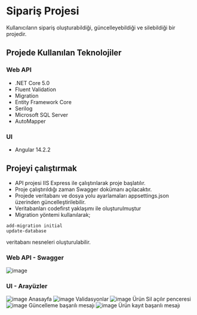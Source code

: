 # Sipariş Projesi
Kullanıcıların sipariş oluşturabildiği, güncelleyebildiği ve silebildiği bir projedir.
## Projede Kullanılan Teknolojiler
### Web API
- .NET Core 5.0
- Fluent Validation
- Migration
- Entity Framework Core
- Serilog
- Microsoft SQL Server
- AutoMapper

### UI
- Angular 14.2.2

## Projeyi çalıştırmak
- API projesi IIS Express ile çalıştırılarak proje başlatılır.
- Proje çalıştırıldığı zaman Swagger dokümanı açılacaktır.
- Projede veritabanı ve dosya yolu ayarlamaları appsettings.json üzerinden güncelleştirilebilir.
- Veritabanları codefirst yaklaşımı ile oluşturulmuştur
- Migration yöntemi kullanılarak;
```
add-migration initial
update-database
```
veritabanı nesneleri oluşturulabilir.

### Web API - Swagger
![image](https://user-images.githubusercontent.com/44789033/190527623-31c3912e-db0d-4943-84c1-8e0451d8427b.png)

### UI - Arayüzler
![image](https://user-images.githubusercontent.com/44789033/190527686-59e2019f-cae5-483b-b0f2-09a29c07e287.png)
Anasayfa
![image](https://user-images.githubusercontent.com/44789033/190527724-2a816e95-a7ec-42c5-9b64-1f68f31a5758.png)
Validasyonlar
![image](https://user-images.githubusercontent.com/44789033/190527746-6b46e4d9-4fe2-4888-918c-22476009fb24.png)
Ürün Sil açılır penceresi
![image](https://user-images.githubusercontent.com/44789033/190527814-e67b2a58-62a1-48bb-9300-46ecfc9dc3b4.png)
Güncelleme başarılı mesajı
![image](https://user-images.githubusercontent.com/44789033/190527939-87e93e9d-5730-444a-941b-98a2f399ad40.png)
Ürün kayıt başarılı mesajı



